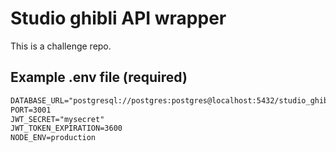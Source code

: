 # Studio ghibli API wrapper
This is a challenge repo.

## Example .env file (required)
```txt
DATABASE_URL="postgresql://postgres:postgres@localhost:5432/studio_ghibli?schema=public"
PORT=3001
JWT_SECRET="mysecret"
JWT_TOKEN_EXPIRATION=3600
NODE_ENV=production
```

